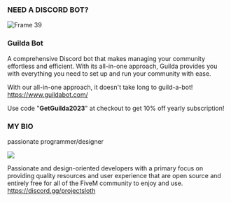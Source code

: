 ### NEED A DISCORD BOT?
![Frame 39](https://user-images.githubusercontent.com/91661118/219847886-70027718-7342-406c-a04e-855aee5b116e.png)
### Guilda Bot
A comprehensive Discord bot that makes managing your community effortless and efficient. With its all-in-one approach, Guilda provides you with everything you need to set up and run your community with ease.

With our all-in-one approach, it doesn't take long to guild-a-bot! https://www.guildabot.com/

Use code "**GetGuilda2023**" at checkout to get 10% off yearly subscription!

### MY BIO

passionate programmer/designer

![](https://komarev.com/ghpvc/?username=loljoshie&label=VIEWS)

Passionate and design-oriented developers with a primary focus on providing quality resources and user experience that are open source and entirely free for all of the FiveM community to enjoy and use. https://discord.gg/projectsloth
